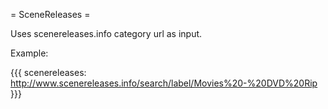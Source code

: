= SceneReleases =

Uses scenereleases.info category url as input.

Example:

{{{
scenereleases: http://www.scenereleases.info/search/label/Movies%20-%20DVD%20Rip
}}}